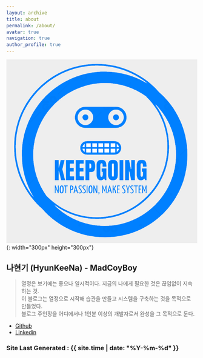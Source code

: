 ```yaml
---
layout: archive
title: about
permalink: /about/
avatar: true
navigation: true
author_profile: true
---
```


![my-logo](/images/Logo_blog.png){: width="300px" height="300px"}

## 나현기 (HyunKeeNa) - MadCoyBoy

> 열정은 보기에는 좋으나 일시적이다. 지금의 나에게 필요한 것은 끊임없이 지속하는 것.  
> 이 블로그는 열정으로 시작해 습관을 만들고 시스템을 구축하는 것을 목적으로 만들었다.  
> 블로그 주인장을 어디에서나 1인분 이상의 개발자로서 완성을 그 목적으로 둔다.  

- [Github](https://github.com/chrisna2)
- [Linkedin](https://www.linkedin.com/in/hyunkee-na-714ba824b/)

### Site Last Generated : {{ site.time | date: "%Y-%m-%d"  }}
